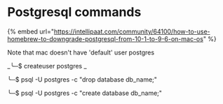 # Postgresql commands

{% embed url="https://intellipaat.com/community/64100/how-to-use-homebrew-to-downgrade-postgresql-from-10-1-to-9-6-on-mac-os" %}

Note that mac doesn't have 'default' user postgres

_╰─$ createuser postgres _

╰─$ psql -U postgres -c "drop database db\_name;"

╰─$ psql -U postgres -c "create database db\_name;"
